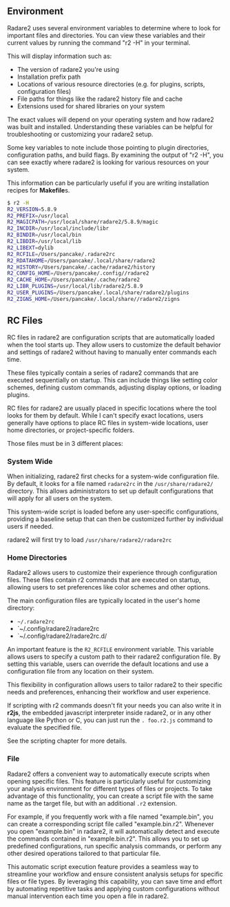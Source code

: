 ## Environment

Radare2 uses several environment variables to determine where to look for important files and directories. You can view these variables and their current values by running the command "r2 -H" in your terminal.

This will display information such as:

- The version of radare2 you're using
- Installation prefix path
- Locations of various resource directories (e.g. for plugins, scripts, configuration files)
- File paths for things like the radare2 history file and cache
- Extensions used for shared libraries on your system

The exact values will depend on your operating system and how radare2 was built and installed. Understanding these variables can be helpful for troubleshooting or customizing your radare2 setup.

Some key variables to note include those pointing to plugin directories, configuration paths, and build flags. By examining the output of "r2 -H", you can see exactly where radare2 is looking for various resources on your system.

This information can be particularly useful if you are writing installation recipes for **Makefile**s.

```sh
$ r2 -H
R2_VERSION=5.8.9
R2_PREFIX=/usr/local
R2_MAGICPATH=/usr/local/share/radare2/5.8.9/magic
R2_INCDIR=/usr/local/include/libr
R2_BINDIR=/usr/local/bin
R2_LIBDIR=/usr/local/lib
R2_LIBEXT=dylib
R2_RCFILE=/Users/pancake/.radare2rc
R2_RDATAHOME=/Users/pancake/.local/share/radare2
R2_HISTORY=/Users/pancake/.cache/radare2/history
R2_CONFIG_HOME=/Users/pancake/.config//radare2
R2_CACHE_HOME=/Users/pancake/.cache/radare2
R2_LIBR_PLUGINS=/usr/local/lib/radare2/5.8.9
R2_USER_PLUGINS=/Users/pancake/.local/share/radare2/plugins
R2_ZIGNS_HOME=/Users/pancake/.local/share//radare2/zigns
```

## RC Files

RC files in radare2 are configuration scripts that are automatically loaded when the tool starts up. They allow users to customize the default behavior and settings of radare2 without having to manually enter commands each time.

These files typically contain a series of radare2 commands that are executed sequentially on startup. This can include things like setting color schemes, defining custom commands, adjusting display options, or loading plugins.

RC files for radare2 are usually placed in specific locations where the tool looks for them by default. While I can't specify exact locations, users generally have options to place RC files in system-wide locations, user home directories, or project-specific folders.

Those files must be in 3 different places:

### System Wide

When initializing, radare2 first checks for a system-wide configuration file. By default, it looks for a file named `radare2rc` in the `/usr/share/radare2/` directory. This allows administrators to set up default configurations that will apply for all users on the system.

This system-wide script is loaded before any user-specific configurations, providing a baseline setup that can then be customized further by individual users if needed.

radare2 will first try to load `/usr/share/radare2/radare2rc`

### Home Directories

Radare2 allows users to customize their experience through configuration files. These files contain r2 commands that are executed on startup, allowing users to set preferences like color schemes and other options.

The main configuration files are typically located in the user's home directory:

* `~/.radare2rc`
* `~/.config/radare2/radare2rc 
* `~/.config/radare2/radare2rc.d/ 

An important feature is the `R2_RCFILE` environment variable. This variable allows users to specify a custom path to their radare2 configuration file. By setting this variable, users can override the default locations and use a configuration file from any location on their system.

This flexibility in configuration allows users to tailor radare2 to their specific needs and preferences, enhancing their workflow and user experience.

If scripting with r2 commands doesn't fit your needs you can also write it in **r2js**, the embedded javascript interpreter inside radare2, or in any other language like Python or C, you can just run the `. foo.r2.js` command to evaluate the specified file.

See the scripting chapter for more details.

### File

Radare2 offers a convenient way to automatically execute scripts when opening specific files. This feature is particularly useful for customizing your analysis environment for different types of files or projects. To take advantage of this functionality, you can create a script file with the same name as the target file, but with an additional `.r2` extension.

For example, if you frequently work with a file named "example.bin", you can create a corresponding script file called "example.bin.r2". Whenever you open "example.bin" in radare2, it will automatically detect and execute the commands contained in "example.bin.r2". This allows you to set up predefined configurations, run specific analysis commands, or perform any other desired operations tailored to that particular file.

This automatic script execution feature provides a seamless way to streamline your workflow and ensure consistent analysis setups for specific files or file types. By leveraging this capability, you can save time and effort by automating repetitive tasks and applying custom configurations without manual intervention each time you open a file in radare2.
